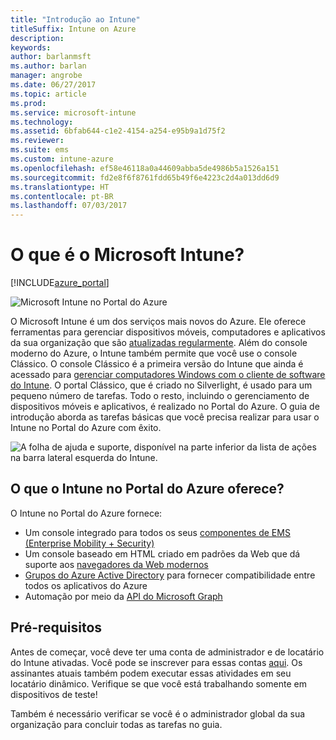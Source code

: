 ```yaml
---
title: "Introdução ao Intune"
titleSuffix: Intune on Azure
description: 
keywords: 
author: barlanmsft
ms.author: barlan
manager: angrobe
ms.date: 06/27/2017
ms.topic: article
ms.prod: 
ms.service: microsoft-intune
ms.technology: 
ms.assetid: 6bfab644-c1e2-4154-a254-e95b9a1d75f2
ms.reviewer: 
ms.suite: ems
ms.custom: intune-azure
ms.openlocfilehash: ef58e46118a0a44609abba5de4986b5a1526a151
ms.sourcegitcommit: fd2e8f6f8761fdd65b49f6e4223c2d4a013dd6d9
ms.translationtype: HT
ms.contentlocale: pt-BR
ms.lasthandoff: 07/03/2017
---
```

# O que é o Microsoft Intune?
<a id="what-is-microsoft-intune" class="xliff"></a>

[!INCLUDE[azure_portal](./includes/azure_portal.md)]

![Microsoft Intune no Portal do Azure](./media/generic-intune-azure.png)

O Microsoft Intune é um dos serviços mais novos do Azure. Ele oferece ferramentas para gerenciar dispositivos móveis, computadores e aplicativos da sua organização que são [atualizadas regularmente](whats-new.md). Além do console moderno do Azure, o Intune também permite que você use o console Clássico. O console Clássico é a primeira versão do Intune que ainda é acessado para [gerenciar computadores Windows com o cliente de software do Intune](/intune-classic/deploy-use/pc-management-comparison.md). O portal Clássico, que é criado no Silverlight, é usado para um pequeno número de tarefas. Todo o resto, incluindo o gerenciamento de dispositivos móveis e aplicativos, é realizado no Portal do Azure. O guia de introdução aborda as tarefas básicas que você precisa realizar para usar o Intune no Portal do Azure com êxito.

![A folha de ajuda e suporte, disponível na parte inferior da lista de ações na barra lateral esquerda do Intune.](./media/intune-azure-help-support-closeup.png)

## O que o Intune no Portal do Azure oferece?
<a id="what-does-intune-in-the-azure-portal-provide" class="xliff"></a>

O Intune no Portal do Azure fornece:

* Um console integrado para todos os seus [componentes de EMS (Enterprise Mobility + Security)](https://docs.microsoft.com/enterprise-mobility-security)
* Um console baseado em HTML criado em padrões da Web que dá suporte aos [navegadores da Web modernos](supported-devices-browsers.md)
* [Grupos do Azure Active Directory](groups-get-started.md) para fornecer compatibilidade entre todos os aplicativos do Azure
* Automação por meio da [API do Microsoft Graph](intune-graph-apis.md)

## Pré-requisitos
<a id="prerequisites" class="xliff"></a>

Antes de começar, você deve ter uma conta de administrador e de locatário do Intune ativadas. Você pode se inscrever para essas contas [aqui](https://portal.office.com/Signup/Signup.aspx?OfferId=40BE278A-DFD1-470a-9EF7-9F2596EA7FF9&dl=INTUNE_A&ali=1#0%20). Os assinantes atuais também podem executar essas atividades em seu locatário dinâmico. Verifique se que você está trabalhando somente em dispositivos de teste!

Também é necessário verificar se você é o administrador global da sua organização para concluir todas as tarefas no guia.
